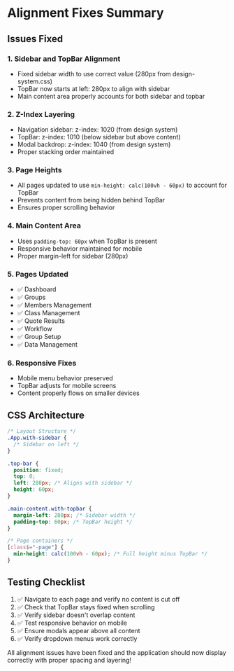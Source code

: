 # Alignment Fixes Summary

## Issues Fixed

### 1. **Sidebar and TopBar Alignment**
- Fixed sidebar width to use correct value (280px from design-system.css)
- TopBar now starts at left: 280px to align with sidebar
- Main content area properly accounts for both sidebar and topbar

### 2. **Z-Index Layering**
- Navigation sidebar: z-index: 1020 (from design system)
- TopBar: z-index: 1010 (below sidebar but above content)
- Modal backdrop: z-index: 1040 (from design system)
- Proper stacking order maintained

### 3. **Page Heights**
- All pages updated to use `min-height: calc(100vh - 60px)` to account for TopBar
- Prevents content from being hidden behind TopBar
- Ensures proper scrolling behavior

### 4. **Main Content Area**
- Uses `padding-top: 60px` when TopBar is present
- Responsive behavior maintained for mobile
- Proper margin-left for sidebar (280px)

### 5. **Pages Updated**
- ✅ Dashboard
- ✅ Groups
- ✅ Members Management
- ✅ Class Management
- ✅ Quote Results
- ✅ Workflow
- ✅ Group Setup
- ✅ Data Management

### 6. **Responsive Fixes**
- Mobile menu behavior preserved
- TopBar adjusts for mobile screens
- Content properly flows on smaller devices

## CSS Architecture

```css
/* Layout Structure */
.App.with-sidebar {
  /* Sidebar on left */
}

.top-bar {
  position: fixed;
  top: 0;
  left: 280px; /* Aligns with sidebar */
  height: 60px;
}

.main-content.with-topbar {
  margin-left: 280px; /* Sidebar width */
  padding-top: 60px; /* TopBar height */
}

/* Page containers */
[class$="-page"] {
  min-height: calc(100vh - 60px); /* Full height minus TopBar */
}
```

## Testing Checklist

1. ✅ Navigate to each page and verify no content is cut off
2. ✅ Check that TopBar stays fixed when scrolling
3. ✅ Verify sidebar doesn't overlap content
4. ✅ Test responsive behavior on mobile
5. ✅ Ensure modals appear above all content
6. ✅ Verify dropdown menus work correctly

All alignment issues have been fixed and the application should now display correctly with proper spacing and layering!